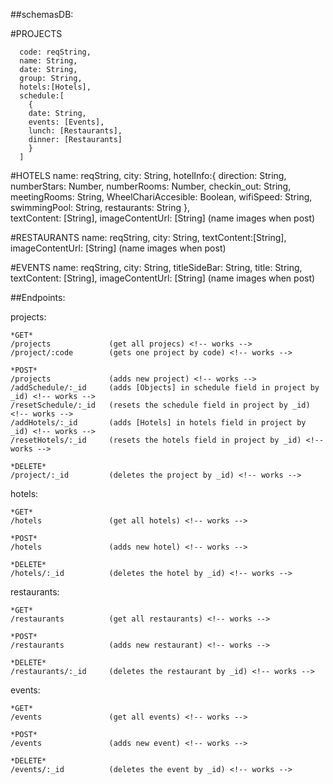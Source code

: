##schemasDB:

  #PROJECTS
~~~
  code: reqString,
  name: String,
  date: String,
  group: String,
  hotels:[Hotels],
  schedule:[
    {
    date: String,
    events: [Events],
    lunch: [Restaurants],
    dinner: [Restaurants]
    }
  ]
~~~
  #HOTELS
    name: reqString,
    city: String,
    hotelInfo:{
      direction: String,
      numberStars: Number,
      numberRooms: Number,
      checkin_out: String,
      meetingRooms: String,
      WheelChariAccesible: Boolean,
      wifiSpeed: String,
      swimmingPool: String,
      restaurants: String
    },  
    textContent: [String],
    imageContentUrl: [String]  (name images when post)

  #RESTAURANTS
    name: reqString,
    city: String,
    textContent:[String],
    imageContentUrl: [String]  (name images when post)

  #EVENTS
    name: reqString,
    city: String,
    titleSideBar: String,
    title: String,
    textContent: [String],
    imageContentUrl: [String]  (name images when post)
 </code>

##Endpoints:
  
  projects:

    *GET*
    /projects             (get all projecs) <!-- works -->
    /project/:code        (gets one project by code) <!-- works -->
    
    *POST*
    /projects             (adds new project) <!-- works -->
    /addSchedule/:_id     (adds [Objects] in schedule field in project by _id) <!-- works -->
    /resetSchedule/:_id   (resets the schedule field in project by _id) <!-- works -->
    /addHotels/:_id       (adds [Hotels] in hotels field in project by  _id) <!-- works --> 
    /resetHotels/:_id     (resets the hotels field in project by _id) <!-- works -->

    *DELETE*
    /project/:_id         (deletes the project by _id) <!-- works -->

  hotels:

    *GET*
    /hotels               (get all hotels) <!-- works -->

    *POST*
    /hotels               (adds new hotel) <!-- works -->

    *DELETE*
    /hotels/:_id          (deletes the hotel by _id) <!-- works -->

  restaurants:

    *GET*
    /restaurants          (get all restaurants) <!-- works -->

    *POST*
    /restaurants          (adds new restaurant) <!-- works -->

    *DELETE*
    /restaurants/:_id     (deletes the restaurant by _id) <!-- works -->

  events:

    *GET*
    /events               (get all events) <!-- works -->

    *POST*
    /events               (adds new event) <!-- works -->

    *DELETE*
    /events/:_id          (deletes the event by _id) <!-- works -->
